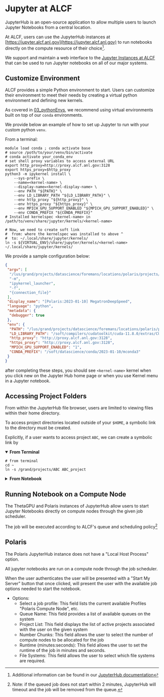 # Jupyter at ALCF

JupyterHub is an open-source application to allow multiple users to launch
Jupyter Notebooks from a central location.

At ALCF, users can use the JupyterHub instances at
[https://jupyter.alcf.anl.gov](https://jupyter.alcf.anl.gov) to run notebooks
directly on the compute resource of their choice[^docs].

We support and maintain a web interface to the [Jupyter Instances at
ALCF](https://jupyter.alcf.anl.gov/) that can be used to run Jupyter notebooks
on all of our major systems.

## Customize Environment

ALCF provides a simple Python environment to start.
Users can customize their environment to meet their needs by creating a virtual
python environment and defining new kernels.

As covered in [03_pythonEnvs](./03_pythonEnvs.md), we recommend using 
virtual environments built on top of our `conda` environments.

We provide below an example of how to set up Jupyter to run with your custom python `venv`.

From a terminal:

```Shell
module load conda ; conda activate base
# source /poth/to/your/venv/bin/activate
# conda activate your_conda_env
# set shell proxy variables to access external URL
export http_proxy=http://proxy.alcf.anl.gov:3128
export https_proxy=$http_proxy
python3 -m ipykernel install \
    --sys-prefix \
    --name=<kernel-name> \
    --display-name=<kernel-display-name> \
    --env PATH "${PATH}" \
    --env LD_LIBRARY_PATH "${LD_LIBRARY_PATH}" \
    --env http_proxy "${http_proxy}" \
    --env https_proxy "${https_proxy}" \
    --env MPICH_GPU_SUPPORT_ENABLED "${MPICH_GPU_SUPPORT_ENABLED}" \
    --env CONDA_PREFIX "${CONDA_PREFIX}"
# Installed kernelspec <kernel-name> in /path/to/venv/share/jupyter/kernels/<kernel-name>

# Now, we need to create soft link 
#  from: where the kernelspec was installed to above ^
#  to: ~/.local/share/jupyter/kernels/
ln -s ${VIRTUAL_ENV}/share/jupyter/kernels/<kernel-name> ~/.local/share/jupyter/kernels/
```

<!--Currently, Polaris compute nodes access the internet through a proxy.

To configure the kernel to use the proxy, add variables `http_proxy`, and
`https_proxy` to the `env` section.

This will allow users to install packages from the notebook using `!conda`
magic commands.-->

We provide a sample configuration below:

```json
{
 "argv": [
  "/lus/grand/projects/datascience/foremans/locations/polaris/projects/saforem2/Megatron-DeepSpeed/venvs/polaris/2023-01-10/bin/python3",
  "-m",
  "ipykernel_launcher",
  "-f",
  "{connection_file}"
 ],
 "display_name": "[Polaris:2023-01-10] MegatronDeepSpeed",
 "language": "python",
 "metadata": {
  "debugger": true
 },
 "env": {
  "PATH": "/lus/grand/projects/datascience/foremans/locations/polaris/projects/saforem2/Megatron-DeepSpeed/venvs/polaris/2023-01-10/bin:/soft/datascience/conda/2023-01-10/mconda3/bin:/soft/datascience/conda/2023-01-10/mconda3/condabin:/soft/compilers/cudatoolkit/cuda-11.8.0/bin:/soft/libraries/nccl/nccl_2.16.2-1+cuda11.8_x86_64/include:/opt/cray/pe/hdf5-parallel/1.12.1.3/bin:/opt/cray/pe/hdf5/1.12.1.3/bin:/opt/cray/pe/pals/1.1.7/bin:/opt/cray/pe/craype/2.7.15/bin:/opt/cray/pe/gcc/11.2.0/bin:/home/foremans/.local/state/fnm_multishells/32267_1680009995525/bin:/home/foremans/.local/state/fnm_multishells/32263_1680009995495/bin:/home/foremans/.fnm:/home/foremans/.linuxbrew/Homebrew/bin:/home/foremans/.linuxbrew/opt/glibc/sbin:/home/foremans/.linuxbrew/opt/glibc/bin:/opt/cray/pe/perftools/22.05.0/bin:/opt/cray/pe/papi/6.0.0.14/bin:/opt/cray/libfabric/1.11.0.4.125/bin:/opt/clmgr/sbin:/opt/clmgr/bin:/opt/sgi/sbin:/opt/sgi/bin:/home/foremans/bin:/usr/local/bin:/usr/bin:/bin:/opt/c3/bin:/usr/lib/mit/bin:/usr/lib/mit/sbin:/opt/pbs/bin:/sbin:/home/foremans/.linuxbrew/bin:/home/foremans/.linuxbrew/sbin:/home/foremans/.cargo/bin:/home/foremans/.local/bin:/home/foremans/.fzf/bin:/opt/cray/pe/bin",
  "LD_LIBRARY_PATH": "/soft/compilers/cudatoolkit/cuda-11.8.0/extras/CUPTI/lib64:/soft/compilers/cudatoolkit/cuda-11.8.0/lib64:/soft/libraries/trt/TensorRT-8.5.2.2.Linux.x86_64-gnu.cuda-11.8.cudnn8.6/lib:/soft/libraries/nccl/nccl_2.16.2-1+cuda11.8_x86_64/lib:/soft/libraries/cudnn/cudnn-11-linux-x64-v8.6.0.163/lib:/opt/cray/pe/gcc/11.2.0/snos/lib64:/opt/cray/pe/papi/6.0.0.14/lib64:/opt/cray/libfabric/1.11.0.4.125/lib64",
  "http_proxy": "http://proxy.alcf.anl.gov:3128",
  "https_proxy": "http://proxy.alcf.anl.gov:3128",
  "MPICH_GPU_SUPPORT_ENABLED": "1",
  "CONDA_PREFIX": "/soft/datascience/conda/2023-01-10/mconda3"
 }
}
```

after completing these steps, you should see `<kernel-name>` kernel when you click
new on the Jupyter Hub home page or when you use Kernel menu in a Jupyter
notebook.

## Accessing Project Folders

From within the JupyterHub file browser, users are limited to viewing files
within their home directory.

To access project directories located outside of your `$HOME`, a symbolic link
to the directory must be created.

Explicitly, if a user wants to access project `ABC`, we can create a symbolic
link by

<details open>
<summary>
<b>
From Terminal
</b>
</summary>
<p>
 
```Shell
# from terminal
cd ~
ln -s /grand/projects/ABC ABC_project
```
</p>
</details>

<details closed>
<summary>
<b>
From Notebook
</b>
</summary>
<p>

```Shell
# from notebook
!ln -s /grand/projects/ABC ABC_project
```
</p>
</details>

## Running Notebook on a Compute Node

The ThetaGPU and Polaris instances of JupyterHub allow users to start Jupyter
Notebooks directly on compute nodes through the given job scheduler.

The job will be executed according to ALCF's queue and scheduling policy[^timeout]

## Polaris

The Polaris JupyterHub instance does not have a "Local Host Process" option.

All jupyter notebooks are run on a compute node through the job scheduler.

When the user authenticates the user will be presented with a "Start My Server"
button that once clicked, will present the user with the available job options
needed to start the notebook.

- Options:
  - Select a job profile: This field lists the current available Profiles
    "Polaris Compute Node", etc.
  - Queue Name: This field provides a list of available queues on the system
  - Project List: This field displays the list of active projects associated
    with the user on the given system
  - Number Chunks: This field allows the user to select the number of compute nodes to be allocated for the job
  - Runtime (minutes:seconds): This field allows the user to set the runtime of the job in minutes and seconds.
  - File Systems: This field allows the user to select which file systems are required.


[^docs]: Additional information can be found in our [JupyterHub documentation](https://docs.alcf.anl.gov/services/jupyter-hub/)
[^timeout]: Note: if the queued job does not start within 2 minutes, JupyterHub
  will timeout and the job will be removed from the queue.
